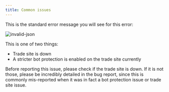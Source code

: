 ```yaml
---
title: Common issues
---
```


This is the standard error message you will see for this error:

![invalid-json](/reference-images/jsonError.png)

This is one of two things:

- Trade site is down
- A stricter bot protection is enabled on the trade site currently

Before reporting this issue, please check if the trade site is down. If it is not those, please be incredibly detailed in the bug report, since this is commonly mis-reported when it was in fact a bot protection issue or trade site issue.
